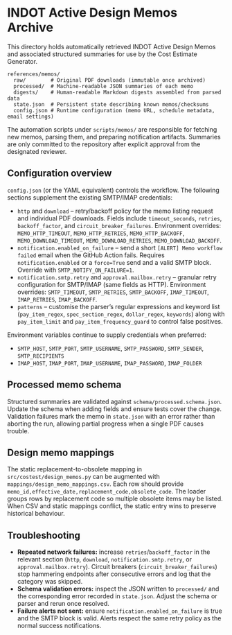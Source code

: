 # INDOT Active Design Memos Archive

This directory holds automatically retrieved INDOT Active Design Memos and
associated structured summaries for use by the Cost Estimate Generator.

```
references/memos/
  raw/        # Original PDF downloads (immutable once archived)
  processed/  # Machine-readable JSON summaries of each memo
  digests/    # Human-readable Markdown digests assembled from parsed data
  state.json  # Persistent state describing known memos/checksums
  config.json # Runtime configuration (memo URL, schedule metadata, email settings)
```

The automation scripts under `scripts/memos/` are responsible for fetching new
memos, parsing them, and preparing notification artifacts. Summaries are only
committed to the repository after explicit approval from the designated
reviewer.

## Configuration overview

`config.json` (or the YAML equivalent) controls the workflow.  The following
sections supplement the existing SMTP/IMAP credentials:

- `http` and `download` – retry/backoff policy for the memo listing request and
  individual PDF downloads. Fields include `timeout_seconds`, `retries`,
  `backoff_factor`, and `circuit_breaker_failures`. Environment overrides:
  `MEMO_HTTP_TIMEOUT`, `MEMO_HTTP_RETRIES`, `MEMO_HTTP_BACKOFF`,
  `MEMO_DOWNLOAD_TIMEOUT`, `MEMO_DOWNLOAD_RETRIES`, `MEMO_DOWNLOAD_BACKOFF`.
- `notification.enabled_on_failure` – send a short `[ALERT] Memo workflow failed`
  email when the GitHub Action fails. Requires `notification.enabled` or a
  `force=True` send and a valid SMTP block. Override with
  `SMTP_NOTIFY_ON_FAILURE=1`.
- `notification.smtp.retry` and `approval.mailbox.retry` – granular retry
  configuration for SMTP/IMAP (same fields as HTTP). Environment overrides:
  `SMTP_TIMEOUT`, `SMTP_RETRIES`, `SMTP_BACKOFF`, `IMAP_TIMEOUT`, `IMAP_RETRIES`,
  `IMAP_BACKOFF`.
- `patterns` – customise the parser’s regular expressions and keyword list
  (`pay_item_regex`, `spec_section_regex`, `dollar_regex`, `keywords`) along
  with `pay_item_limit` and `pay_item_frequency_guard` to control false
  positives.

Environment variables continue to supply credentials when preferred:

- `SMTP_HOST`, `SMTP_PORT`, `SMTP_USERNAME`, `SMTP_PASSWORD`, `SMTP_SENDER`,
  `SMTP_RECIPIENTS`
- `IMAP_HOST`, `IMAP_PORT`, `IMAP_USERNAME`, `IMAP_PASSWORD`, `IMAP_FOLDER`

## Processed memo schema

Structured summaries are validated against
`schema/processed.schema.json`.  Update the schema when adding fields and ensure
tests cover the change.  Validation failures mark the memo in `state.json` with
an error rather than aborting the run, allowing partial progress when a single
PDF causes trouble.

## Design memo mappings

The static replacement-to-obsolete mapping in
`src/costest/design_memos.py` can be augmented with
`mappings/design_memo_mappings.csv`.  Each row should provide
`memo_id,effective_date,replacement_code,obsolete_code`.  The loader groups
rows by replacement code so multiple obsolete items may be listed.  When CSV
and static mappings conflict, the static entry wins to preserve historical
behaviour.

## Troubleshooting

- **Repeated network failures:** increase `retries`/`backoff_factor` in the
  relevant section (`http`, `download`, `notification.smtp.retry`, or
  `approval.mailbox.retry`). Circuit breakers (`circuit_breaker_failures`) stop
  hammering endpoints after consecutive errors and log that the category was
  skipped.
- **Schema validation errors:** inspect the JSON written to `processed/` and the
  corresponding error recorded in `state.json`. Adjust the schema or parser and
  rerun once resolved.
- **Failure alerts not sent:** ensure `notification.enabled_on_failure` is true
  and the SMTP block is valid. Alerts respect the same retry policy as the
  normal success notifications.
